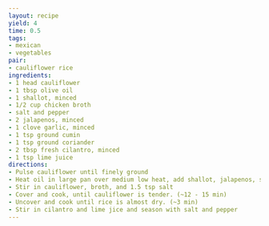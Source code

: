 ```yaml
---
layout: recipe
yield: 4
time: 0.5
tags:
- mexican
- vegetables
pair:
- cauliflower rice
ingredients:
- 1 head cauliflower
- 1 tbsp olive oil
- 1 shallot, minced
- 1/2 cup chicken broth
- salt and pepper
- 2 jalapenos, minced
- 1 clove garlic, minced
- 1 tsp ground cumin
- 1 tsp ground coriander
- 2 tbsp fresh cilantro, minced
- 1 tsp lime juice
directions:
- Pulse cauliflower until finely ground
- Heat oil in large pan over medium low heat, add shallot, jalapenos, spices, and cook until softened. (~ 3 min)
- Stir in cauliflower, broth, and 1.5 tsp salt
- Cover and cook, until cauliflower is tender. (~12 - 15 min)
- Uncover and cook until rice is almost dry. (~3 min)
- Stir in cilantro and lime jice and season with salt and pepper
---
```

